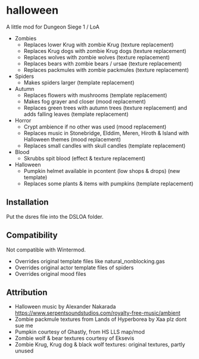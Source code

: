 # halloween
A little mod for Dungeon Siege 1 / LoA

- Zombies
  - Replaces lower Krug with zombie Krug (texture replacement)
  - Replaces Krug dogs with zombie Krug dogs (texture replacement)
  - Replaces wolves with zombie wolves (texture replacement)
  - Replaces bears with zombie bears / ursae (texture replacement)
  - Replaces packmules with zombie packmules (texture replacement)
- Spiders
  - Makes spiders larger (template replacement)
- Autumn
  - Replaces flowers with mushrooms (template replacement)
  - Makes fog grayer and closer (mood replacement)
  - Replaces green trees with autumn trees (texture replacement) and adds falling leaves (template replacement)
- Horror
  - Crypt ambience if no other was used (mood replacement)
  - Replaces music in Stonebridge, Elddim, Meren, Hiroth & Island with Halloween themes (mood replacement)
  - Replaces small candles with skull candles (template replacement)
- Blood
  - Skrubbs spit blood (effect & texture replacement)
- Halloween
  - Pumpkin helmet available in pcontent (low shops & drops) (new template)
  - Replaces some plants & items with pumpkins (template replacement)

## Installation

Put the dsres file into the DSLOA folder.

## Compatibility

Not compatible with Wintermod.
- Overrides original template files like natural_nonblocking.gas
- Overrides original actor template files of spiders
- Overrides original mood files

## Attribution

- Halloween music by Alexander Nakarada https://www.serpentsoundstudios.com/royalty-free-music/ambient
- Zombie packmule textures from Lands of Hyperborea by Xaa plz dont sue me
- Pumpkin courtesy of Ghastly, from HS LLS map/mod
- Zombie wolf & bear textures courtesy of Eksevis
- Zombie Krug, Krug dog & black wolf textures: original textures, partly unused
